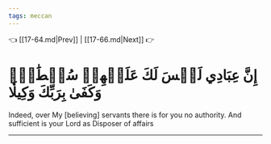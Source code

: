 ```yaml
---
tags: meccan
---
```


👈 [[17-64.md|Prev]] | [[17-66.md|Next]] 👉

# إِنَّ عِبَادِي لَيۡسَ لَكَ عَلَيۡهِمۡ سُلۡطَٰنٞۚ وَكَفَىٰ بِرَبِّكَ وَكِيلٗا

Indeed, over My [believing] servants there is for you no authority. And sufficient is your Lord as Disposer of affairs

---

